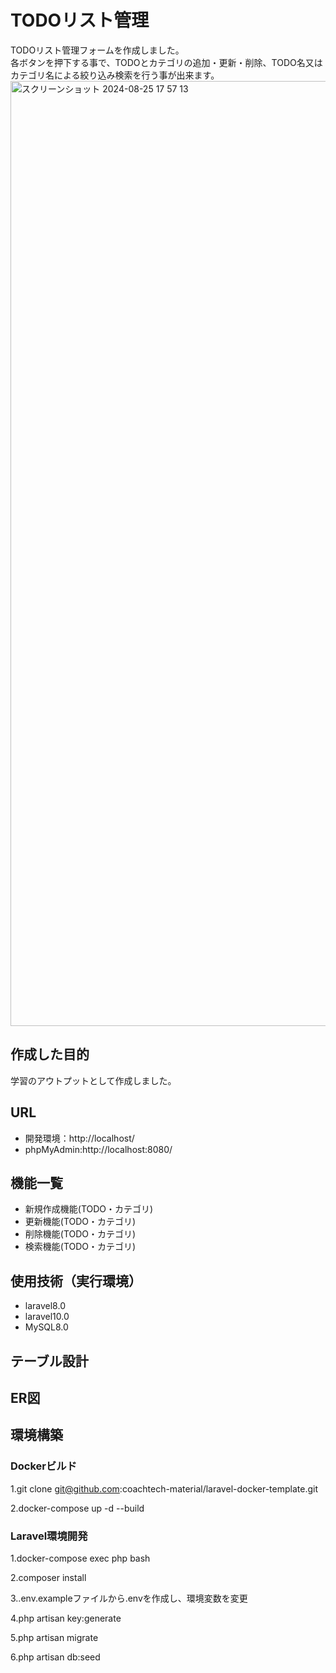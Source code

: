 # TODOリスト管理
TODOリスト管理フォームを作成しました。  
各ボタンを押下する事で、TODOとカテゴリの追加・更新・削除、TODO名又はカテゴリ名による絞り込み検索を行う事が出来ます。
<img width="1512" alt="スクリーンショット 2024-08-25 17 57 13" src="https://github.com/user-attachments/assets/fe2298b2-760b-407b-898f-d70eb12a0512">

## 作成した目的
学習のアウトプットとして作成しました。

## URL
- 開発環境：http://localhost/
- phpMyAdmin:http://localhost:8080/

## 機能一覧
- 新規作成機能(TODO・カテゴリ)
- 更新機能(TODO・カテゴリ)
- 削除機能(TODO・カテゴリ)
- 検索機能(TODO・カテゴリ)

## 使用技術（実行環境）
- laravel8.0
- laravel10.0
- MySQL8.0

## テーブル設計

## ER図

## 環境構築
### Dockerビルド

1.git clone git@github.com:coachtech-material/laravel-docker-template.git

2.docker-compose up -d --build

### Laravel環境開発

1.docker-compose exec php bash

2.composer install

3..env.exampleファイルから.envを作成し、環境変数を変更

4.php artisan key:generate

5.php artisan migrate

6.php artisan db:seed
